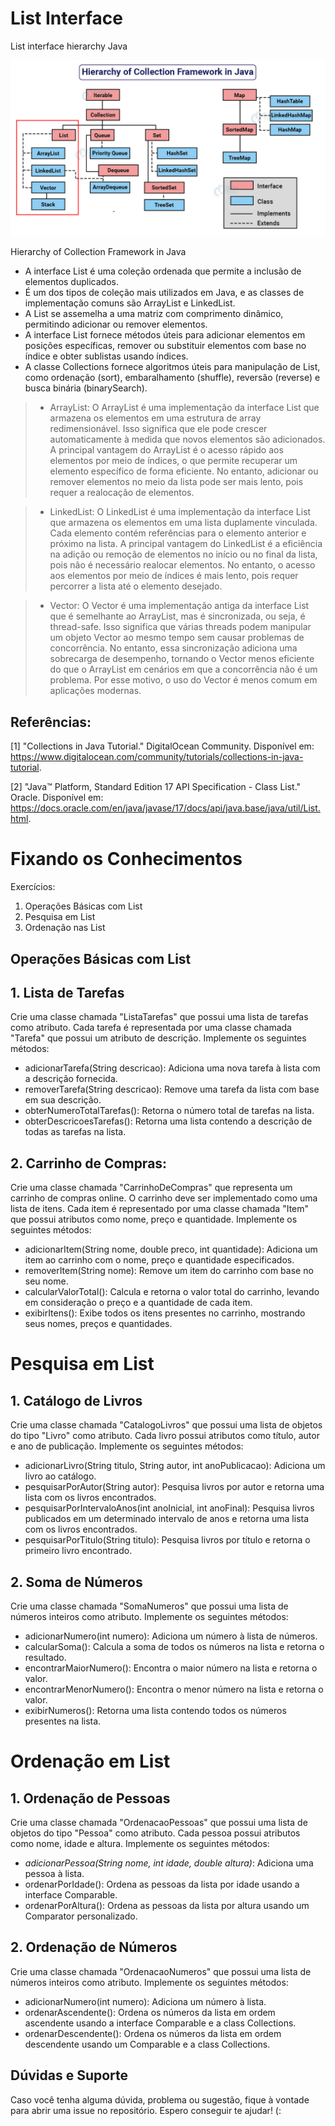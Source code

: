 # List Interface
List interface hierarchy Java

![img.png](img.png)

Hierarchy of Collection Framework in Java

* A interface List é uma coleção ordenada que permite a inclusão de elementos duplicados.
* É um dos tipos de coleção mais utilizados em Java, e as classes de implementação comuns são ArrayList e LinkedList.
* A List se assemelha a uma matriz com comprimento dinâmico, permitindo adicionar ou remover elementos.
* A interface List fornece métodos úteis para adicionar elementos em posições específicas, remover ou substituir elementos com base no índice e obter sublistas usando índices.
* A classe Collections fornece algoritmos úteis para manipulação de List, como ordenação (sort), embaralhamento (shuffle), reversão (reverse) e busca binária (binarySearch).
> - ArrayList: O ArrayList é uma implementação da interface List que armazena os elementos em uma estrutura de array redimensionável. Isso significa que ele pode crescer automaticamente à medida que novos elementos são adicionados. A principal vantagem do ArrayList é o acesso rápido aos elementos por meio de índices, o que permite recuperar um elemento específico de forma eficiente. No entanto, adicionar ou remover elementos no meio da lista pode ser mais lento, pois requer a realocação de elementos.

> - LinkedList: O LinkedList é uma implementação da interface List que armazena os elementos em uma lista duplamente vinculada. Cada elemento contém referências para o elemento anterior e próximo na lista. A principal vantagem do LinkedList é a eficiência na adição ou remoção de elementos no início ou no final da lista, pois não é necessário realocar elementos. No entanto, o acesso aos elementos por meio de índices é mais lento, pois requer percorrer a lista até o elemento desejado.

> - Vector: O Vector é uma implementação antiga da interface List que é semelhante ao ArrayList, mas é sincronizada, ou seja, é thread-safe. Isso significa que várias threads podem manipular um objeto Vector ao mesmo tempo sem causar problemas de concorrência. No entanto, essa sincronização adiciona uma sobrecarga de desempenho, tornando o Vector menos eficiente do que o ArrayList em cenários em que a concorrência não é um problema. Por esse motivo, o uso do Vector é menos comum em aplicações modernas.

## Referências:
[1] "Collections in Java Tutorial." DigitalOcean Community. Disponível em: https://www.digitalocean.com/community/tutorials/collections-in-java-tutorial.

[2] "Java™ Platform, Standard Edition 17 API Specification - Class List." Oracle. Disponível em: https://docs.oracle.com/en/java/javase/17/docs/api/java.base/java/util/List.html.

# Fixando os Conhecimentos
Exercícios:

1. Operações Básicas com List
2. Pesquisa em List
3. Ordenação nas List

## Operações Básicas com List
## 1. Lista de Tarefas
   Crie uma classe chamada "ListaTarefas" que possui uma lista de tarefas como atributo. Cada tarefa é representada por uma classe chamada "Tarefa" que possui um atributo de descrição. Implemente os seguintes métodos:

* adicionarTarefa(String descricao): Adiciona uma nova tarefa à lista com a descrição fornecida.
* removerTarefa(String descricao): Remove uma tarefa da lista com base em sua descrição.
* obterNumeroTotalTarefas(): Retorna o número total de tarefas na lista.
* obterDescricoesTarefas(): Retorna uma lista contendo a descrição de todas as tarefas na lista.
## 2. Carrinho de Compras:
   Crie uma classe chamada "CarrinhoDeCompras" que representa um carrinho de compras online. O carrinho deve ser implementado como uma lista de itens. Cada item é representado por uma classe chamada "Item" que possui atributos como nome, preço e quantidade. Implemente os seguintes métodos:

* adicionarItem(String nome, double preco, int quantidade): Adiciona um item ao carrinho com o nome, preço e quantidade especificados.
* removerItem(String nome): Remove um item do carrinho com base no seu nome.
* calcularValorTotal(): Calcula e retorna o valor total do carrinho, levando em consideração o preço e a quantidade de cada item.
* exibirItens(): Exibe todos os itens presentes no carrinho, mostrando seus nomes, preços e quantidades.

# Pesquisa em List
## 1. Catálogo de Livros
   Crie uma classe chamada "CatalogoLivros" que possui uma lista de objetos do tipo "Livro" como atributo. Cada livro possui atributos como título, autor e ano de publicação. Implemente os seguintes métodos:

* adicionarLivro(String titulo, String autor, int anoPublicacao): Adiciona um livro ao catálogo.
* pesquisarPorAutor(String autor): Pesquisa livros por autor e retorna uma lista com os livros encontrados.
* pesquisarPorIntervaloAnos(int anoInicial, int anoFinal): Pesquisa livros publicados em um determinado intervalo de anos e retorna uma lista com os livros encontrados.
* pesquisarPorTitulo(String titulo): Pesquisa livros por título e retorna o primeiro livro encontrado.
## 2. Soma de Números
   Crie uma classe chamada "SomaNumeros" que possui uma lista de números inteiros como atributo. Implemente os seguintes métodos:

* adicionarNumero(int numero): Adiciona um número à lista de números.
* calcularSoma(): Calcula a soma de todos os números na lista e retorna o resultado.
* encontrarMaiorNumero(): Encontra o maior número na lista e retorna o valor.
* encontrarMenorNumero(): Encontra o menor número na lista e retorna o valor.
* exibirNumeros(): Retorna uma lista contendo todos os números presentes na lista.

# Ordenação em List
## 1. Ordenação de Pessoas
   Crie uma classe chamada "OrdenacaoPessoas" que possui uma lista de objetos do tipo "Pessoa" como atributo. Cada pessoa possui atributos como nome, idade e altura. Implemente os seguintes métodos:

* *adicionarPessoa(String nome, int idade, double altura)*: Adiciona uma pessoa à lista.
* ordenarPorIdade(): Ordena as pessoas da lista por idade usando a interface Comparable.
* ordenarPorAltura(): Ordena as pessoas da lista por altura usando um Comparator personalizado.
## 2. Ordenação de Números
   Crie uma classe chamada "OrdenacaoNumeros" que possui uma lista de números inteiros como atributo. Implemente os seguintes métodos:

* adicionarNumero(int numero): Adiciona um número à lista.
* ordenarAscendente(): Ordena os números da lista em ordem ascendente usando a interface Comparable e a class Collections.
* ordenarDescendente(): Ordena os números da lista em ordem descendente usando um Comparable e a class Collections.

## Dúvidas e Suporte
Caso você tenha alguma dúvida, problema ou sugestão, fique à vontade para abrir uma issue no repositório. Espero conseguir te ajudar! (: